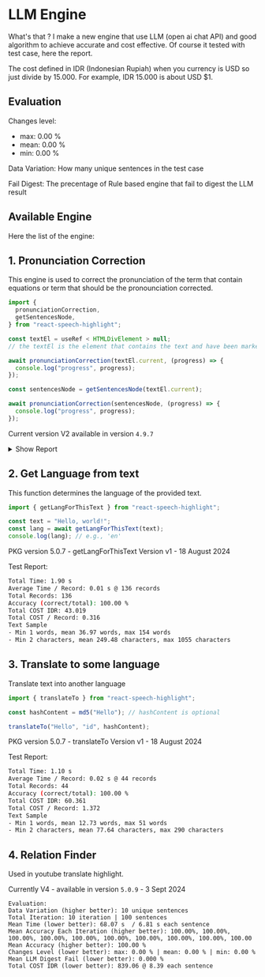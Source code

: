 # LLM Engine

What's that ? I make a new engine that use LLM (open ai chat API) and good algorithm to achieve accurate and cost effective. Of course it tested with test case, here the report.

The cost defined in IDR (Indonesian Rupiah) when you currency is USD so just divide by 15.000. For example, IDR 15.000 is about USD $1.

## Evaluation

Changes level: 
- max: 0.00 %
- mean: 0.00 %
- min: 0.00 %


Data Variation: How many unique sentences in the test case

Fail Digest: The precentage of Rule based engine that fail to digest the LLM result


## Available Engine

Here the list of the engine:

## 1. Pronunciation Correction

This engine is used to correct the pronunciation of the term that contain equations or term that should be the pronounciation corrected.

```js
import {
  pronunciationCorrection,
  getSentencesNode,
} from "react-speech-highlight";

const textEl = useRef < HTMLDivElement > null;
// the textEl is the element that contains the text and have been marked with markTheWords function

await pronunciationCorrection(textEl.current, (progress) => {
  console.log("progress", progress);
});

const sentencesNode = getSentencesNode(textEl.current);

await pronunciationCorrection(sentencesNode, (progress) => {
  console.log("progress", progress);
});
```

Current version V2 available in version `4.9.7`

<details>
  <summary>Show Report</summary>
  <br/>

I try to optimize the cost while maintaining the accuracy by making new version of engine. v2, v3 etc...

For now, here the test report of the pronoun v2 engines in version `4.9.7` of this library.

```js
const v2_pronoun_engine_reports = {
  overallResults: {
    Name: "v2",
    Detail: "GPT3",
    AvgAcc: "90.50%",
    AvgScore: "92.05%",
    AvgTime: "81.62s",
    AvgCost: "869.53",
    TotalTime: "652.94 s",
    TotalCost: "Rp. 6956.27", // IDR 6956.27 is about USD $0.42 cost of open AI chat completion API
    TotalRecords: 87, // 87 sentence that contain equations or term that should be the pronounciation corrected
    CreatedAt: "29-04-2024 19:07",
  },
  testResults: {
    romanNumberPronounTestCase: {
      AvgAcc: "100.00%",
      AvgScore: "95.83%",
      AvgTime: "5.19s",
      AvgCost: "53.41",
      TotalCost: "320.44",
    },
    mathEquations: {
      AvgAcc: "100.00%",
      AvgScore: "95.62%",
      AvgTime: "5.87s",
      AvgCost: "54.80",
      TotalCost: "273.98",
    },
    demoTestCase: {
      AvgAcc: "95.00%",
      AvgScore: "95.83%",
      AvgTime: "4.71s",
      AvgCost: "32.20",
      TotalCost: "644.00",
    },
    physicalEquations: {
      AvgAcc: "100.00%",
      AvgScore: "97.29%",
      AvgTime: "6.76s",
      AvgCost: "58.16",
      TotalCost: "581.62",
    },
    computerScienceTestCase: {
      AvgAcc: "90.00%",
      AvgScore: "97.58%",
      AvgTime: "7.73s",
      AvgCost: "85.52",
      TotalCost: "855.17",
    },
    machineLeaningTestCase: {
      AvgAcc: "73.68%",
      AvgScore: "80.13%",
      AvgTime: "9.99s",
      AvgCost: "109.85",
      TotalCost: "2087.12",
    },
    biologyTestCase: {
      AvgAcc: "87.50%",
      AvgScore: "96.09%",
      AvgTime: "9.79s",
      AvgCost: "119.12",
      TotalCost: "952.95",
    },
    chemistryTestCase: {
      AvgAcc: "77.78%",
      AvgScore: "78.05%",
      AvgTime: "9.47s",
      AvgCost: "137.89",
      TotalCost: "1240.99",
    },
  },
};
```

</details>

## 2. Get Language from text

This function determines the language of the provided text.

```jsx
import { getLangForThisText } from "react-speech-highlight";

const text = "Hello, world!";
const lang = await getLangForThisText(text);
console.log(lang); // e.g., 'en'
```

PKG version 5.0.7 - getLangForThisText Version v1 - 18 August 2024

Test Report:

```bash
Total Time: 1.90 s
Average Time / Record: 0.01 s @ 136 records
Total Records: 136
Accuracy (correct/total): 100.00 %
Total COST IDR: 43.019
Total COST / Record: 0.316
Text Sample 
- Min 1 words, mean 36.97 words, max 154 words
- Min 2 characters, mean 249.48 characters, max 1055 characters
```

## 3. Translate to some language

Translate text into another language

```js
import { translateTo } from "react-speech-highlight";

const hashContent = md5("Hello"); // hashContent is optional

translateTo("Hello", "id", hashContent);
```

PKG version 5.0.7 - translateTo Version v1 - 18 August 2024

Test Report:

```bash
Total Time: 1.10 s
Average Time / Record: 0.02 s @ 44 records
Total Records: 44
Accuracy (correct/total): 100.00 %
Total COST IDR: 60.361
Total COST / Record: 1.372
Text Sample 
- Min 1 words, mean 12.73 words, max 51 words
- Min 2 characters, mean 77.64 characters, max 290 characters
```


## 4. Relation Finder

Used in youtube translate highlight.

Currently V4 - available in version `5.0.9` - 3 Sept 2024

```
Evaluation:
Data Variation (higher better): 10 unique sentences
Total Iteration: 10 iteration | 100 sentences
Mean Time (lower better): 68.07 s  / 6.81 s each sentence
Mean Accuracy Each Iteration (higher better): 100.00%, 100.00%, 100.00%, 100.00%, 100.00%, 100.00%, 100.00%, 100.00%, 100.00%, 100.00
Mean Accuracy (higher better): 100.00 %
Changes Level (lower better): max: 0.00 % | mean: 0.00 % | min: 0.00 %
Mean LLM Digest Fail (lower better): 0.000 %
Total COST IDR (lower better): 839.06 @ 8.39 each sentence
```